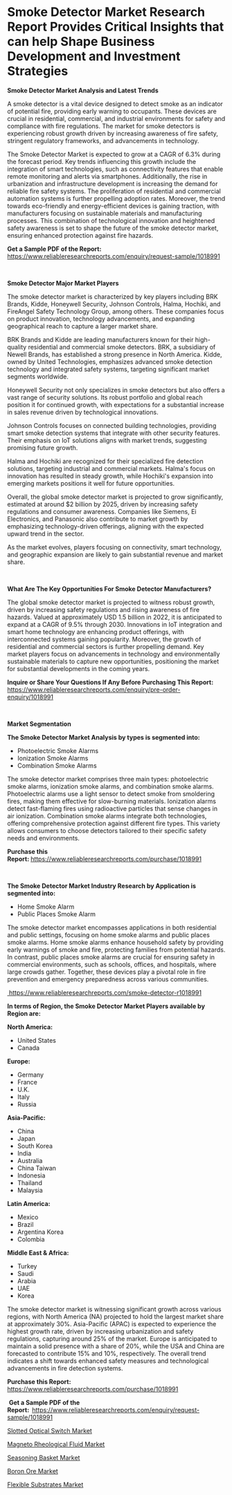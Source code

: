<p><h1>Smoke Detector Market Research Report Provides Critical Insights that can help Shape Business Development and Investment Strategies</h1></p><p><strong>Smoke Detector Market Analysis and Latest Trends</strong></p>
<p><p>A smoke detector is a vital device designed to detect smoke as an indicator of potential fire, providing early warning to occupants. These devices are crucial in residential, commercial, and industrial environments for safety and compliance with fire regulations. The market for smoke detectors is experiencing robust growth driven by increasing awareness of fire safety, stringent regulatory frameworks, and advancements in technology.</p><p>The Smoke Detector Market is expected to grow at a CAGR of 6.3% during the forecast period. Key trends influencing this growth include the integration of smart technologies, such as connectivity features that enable remote monitoring and alerts via smartphones. Additionally, the rise in urbanization and infrastructure development is increasing the demand for reliable fire safety systems. The proliferation of residential and commercial automation systems is further propelling adoption rates. Moreover, the trend towards eco-friendly and energy-efficient devices is gaining traction, with manufacturers focusing on sustainable materials and manufacturing processes. This combination of technological innovation and heightened safety awareness is set to shape the future of the smoke detector market, ensuring enhanced protection against fire hazards.</p></p>
<p><strong>Get a Sample PDF of the Report:&nbsp;</strong> <a href="https://www.reliableresearchreports.com/enquiry/request-sample/1018991">https://www.reliableresearchreports.com/enquiry/request-sample/1018991</a></p>
<p>&nbsp;</p>
<p><strong>Smoke Detector Major Market Players</strong></p>
<p><p>The smoke detector market is characterized by key players including BRK Brands, Kidde, Honeywell Security, Johnson Controls, Halma, Hochiki, and FireAngel Safety Technology Group, among others. These companies focus on product innovation, technology advancements, and expanding geographical reach to capture a larger market share.</p><p>BRK Brands and Kidde are leading manufacturers known for their high-quality residential and commercial smoke detectors. BRK, a subsidiary of Newell Brands, has established a strong presence in North America. Kidde, owned by United Technologies, emphasizes advanced smoke detection technology and integrated safety systems, targeting significant market segments worldwide.</p><p>Honeywell Security not only specializes in smoke detectors but also offers a vast range of security solutions. Its robust portfolio and global reach position it for continued growth, with expectations for a substantial increase in sales revenue driven by technological innovations.</p><p>Johnson Controls focuses on connected building technologies, providing smart smoke detection systems that integrate with other security features. Their emphasis on IoT solutions aligns with market trends, suggesting promising future growth.</p><p>Halma and Hochiki are recognized for their specialized fire detection solutions, targeting industrial and commercial markets. Halma's focus on innovation has resulted in steady growth, while Hochiki's expansion into emerging markets positions it well for future opportunities.</p><p>Overall, the global smoke detector market is projected to grow significantly, estimated at around $2 billion by 2025, driven by increasing safety regulations and consumer awareness. Companies like Siemens, Ei Electronics, and Panasonic also contribute to market growth by emphasizing technology-driven offerings, aligning with the expected upward trend in the sector.</p><p>As the market evolves, players focusing on connectivity, smart technology, and geographic expansion are likely to gain substantial revenue and market share.</p></p>
<p>&nbsp;</p>
<p><strong>What Are The Key Opportunities For Smoke Detector Manufacturers?</strong></p>
<p><p>The global smoke detector market is projected to witness robust growth, driven by increasing safety regulations and rising awareness of fire hazards. Valued at approximately USD 1.5 billion in 2022, it is anticipated to expand at a CAGR of 9.5% through 2030. Innovations in IoT integration and smart home technology are enhancing product offerings, with interconnected systems gaining popularity. Moreover, the growth of residential and commercial sectors is further propelling demand. Key market players focus on advancements in technology and environmentally sustainable materials to capture new opportunities, positioning the market for substantial developments in the coming years.</p></p>
<p><strong>Inquire or Share Your Questions If Any Before Purchasing This Report:</strong> <a href="https://www.reliableresearchreports.com/enquiry/pre-order-enquiry/1018991">https://www.reliableresearchreports.com/enquiry/pre-order-enquiry/1018991</a></p>
<p>&nbsp;</p>
<p><strong>Market Segmentation</strong></p>
<p><strong>The Smoke Detector Market Analysis by types is segmented into:</strong></p>
<p><ul><li>Photoelectric Smoke Alarms</li><li>Ionization Smoke Alarms</li><li>Combination Smoke Alarms</li></ul></p>
<p><p>The smoke detector market comprises three main types: photoelectric smoke alarms, ionization smoke alarms, and combination smoke alarms. Photoelectric alarms use a light sensor to detect smoke from smoldering fires, making them effective for slow-burning materials. Ionization alarms detect fast-flaming fires using radioactive particles that sense changes in air ionization. Combination smoke alarms integrate both technologies, offering comprehensive protection against different fire types. This variety allows consumers to choose detectors tailored to their specific safety needs and environments.</p></p>
<p><strong>Purchase this Report:&nbsp;</strong><a href="https://www.reliableresearchreports.com/purchase/1018991">https://www.reliableresearchreports.com/purchase/1018991</a></p>
<p>&nbsp;</p>
<p><strong>The Smoke Detector Market Industry Research by Application is segmented into:</strong></p>
<p><ul><li>Home Smoke Alarm</li><li>Public Places Smoke Alarm</li></ul></p>
<p><p>The smoke detector market encompasses applications in both residential and public settings, focusing on home smoke alarms and public places smoke alarms. Home smoke alarms enhance household safety by providing early warnings of smoke and fire, protecting families from potential hazards. In contrast, public places smoke alarms are crucial for ensuring safety in commercial environments, such as schools, offices, and hospitals, where large crowds gather. Together, these devices play a pivotal role in fire prevention and emergency preparedness across various communities.</p></p>
<p><a href="https://www.reliableresearchreports.com/smoke-detector-r1018991">&nbsp;https://www.reliableresearchreports.com/smoke-detector-r1018991</a></p>
<p><strong>In terms of Region, the Smoke Detector Market Players available by Region are:</strong></p>
<p>
    <p> <strong> North America: </strong>
        <ul>
            <li>United States</li>
            <li>Canada</li>
        </ul>
        </p> 
    <p> <strong> Europe: </strong>
        <ul>
            <li>Germany</li>
            <li>France</li>
            <li>U.K.</li>
            <li>Italy</li>
            <li>Russia</li>
        </ul>
        </p> 
    <p> <strong> Asia-Pacific: </strong>
        <ul>
            <li>China</li>
            <li>Japan</li>
            <li>South Korea</li>
            <li>India</li>
            <li>Australia</li>
            <li>China Taiwan</li>
            <li>Indonesia</li>
            <li>Thailand</li>
            <li>Malaysia</li>
        </ul>
        </p> 
    <p> <strong> Latin America: </strong>
        <ul>
            <li>Mexico</li>
            <li>Brazil</li>
            <li>Argentina Korea</li>
            <li>Colombia</li>
        </ul>
        </p> 
    <p> <strong> Middle East & Africa: </strong>
        <ul>
            <li>Turkey</li>
            <li>Saudi</li>
            <li>Arabia</li>
            <li>UAE</li>
            <li>Korea</li>
        </ul>
    </p>
    </p>
<p><p>The smoke detector market is witnessing significant growth across various regions, with North America (NA) projected to hold the largest market share at approximately 30%. Asia-Pacific (APAC) is expected to experience the highest growth rate, driven by increasing urbanization and safety regulations, capturing around 25% of the market. Europe is anticipated to maintain a solid presence with a share of 20%, while the USA and China are forecasted to contribute 15% and 10%, respectively. The overall trend indicates a shift towards enhanced safety measures and technological advancements in fire detection systems.</p></p>
<p><strong>Purchase this Report: </strong><a href="https://www.reliableresearchreports.com/purchase/1018991">https://www.reliableresearchreports.com/purchase/1018991</a></p>
<p>&nbsp;<strong>Get a Sample PDF of the Report:&nbsp;&nbsp;</strong><a href="https://www.reliableresearchreports.com/enquiry/request-sample/1018991">https://www.reliableresearchreports.com/enquiry/request-sample/1018991</a></p>
<p><strong></strong></p>
<p><p><a href="https://www.linkedin.com/pulse/navigating-global-slotted-optical-switch-market-from-trends-strategy-cnkpf?trackingId=JEfMz2yBR5mNJg7MbVWTJQ%3D%3D">Slotted Optical Switch Market</a></p><p><a href="https://issuu.com/reportprime-2/docs/magneto-rheological-fluid-market-si_46debc6c90059c">Magneto Rheological Fluid Market</a></p><p><a href="https://medium.com/@sarahhicks655/the-market-study-covers-the-seasoning-basket-market-across-various-segments-bd7c632a8a5e">Seasoning Basket Market</a></p><p><a href="https://medium.com/@siregarjefri23_12225/the-boron-ore-market-decisions-are-mostly-driven-by-resource-optimization-and-cost-effectiveness-059291e2dcf7">Boron Ore Market</a></p><p><a href="https://github.com/marloy8/Market-Research-Report-List-6/blob/main/flexible-substrates-market.md">Flexible Substrates Market</a></p></p>